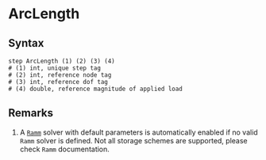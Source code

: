# ArcLength

## Syntax

```
step ArcLength (1) (2) (3) (4)
# (1) int, unique step tag
# (2) int, reference node tag
# (3) int, reference dof tag
# (4) double, reference magnitude of applied load
```

## Remarks

1. A [`Ramm`](../Solver/Ramm.md) solver with default parameters is automatically enabled if no valid `Ramm` solver is defined. Not all storage schemes are supported, please check `Ramm` documentation.
